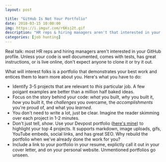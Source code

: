 ```yaml
---
layout: post

title: "GitHub Is Not Your Portfolio"
date: 2018-03-15 10:00:00
img: https://i.imgur.com/r6Ksj2t.gif
description: "HR reps & hiring managers aren't that interested in your GitHub profile"
categories: [job hunting]
---
```


Real talk: most HR reps and hiring managers aren't interested in your GitHub profile. Unless your code is well documented, comes with tests, has great instructions, or is live online, don't expect anyone to clone it or try it out.

What will interest folks is a portfolio that demonstrates your best work and entices them to learn more about you. Here's what you have to do:

- Identify 3-5 projects that are relevant to _this_ particular job. A few poigant examples are better than a million half baked ideas.
- Focus on the story behind your code: _what_ you built, _why_ you built it, _how_ you built it, the _challenges_ you overcame, the _accomplishments_ you're proud of, and what you _learned_.
- You don't need to write a lot, just be clear. Imagine the reader skimming over each project in 1-2 minutes.
- Don't just tell, _show_. Use your Devpost portfolio ([here's mine](http://devpost.com/nealrs)) to highlight your top 4 projects. It supports markdown, image uploads, gifs, YouTube embeds, social links, and has great SEO. Why rebuild the portfolio when we've already done the work for you?
- Include a link to your portfolio in your resume, explictly call it out in your cover letter, and on your personal website. Unmentioned portfolios go unseen.